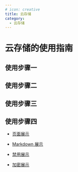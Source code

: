 ```yaml
---
# icon: creative
title: 云存储
category:
  - 云存储
---
```


# 云存储的使用指南

## 使用步骤一

## 使用步骤二

## 使用步骤三

## 使用步骤四

- [页面展示](page.md)

- [Markdown 展示](markdown.md)

- [禁用展示](disable.md)

- [加密展示](encrypt.md)

